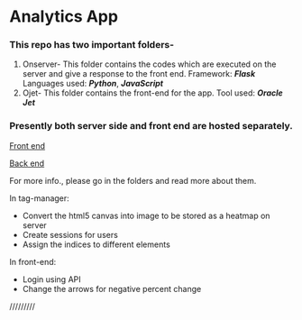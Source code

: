 
# Analytics App
### This repo has two important folders-
1. Onserver- This folder contains the codes which are executed on the server and give a response to the front end. Framework: ***Flask*** Languages used: ***Python***, ***JavaScript***
2. Ojet- This folder contains the front-end for the app. Tool used: ***Oracle Jet*** 
### Presently both server side and front end are hosted separately.
[Front end](http://18.221.193.181/)

[Back end](https://analytics.techeela.net/)
 
 For more info., please go in the folders and read more about them.

In tag-manager:
- Convert the html5 canvas into image to be stored as a heatmap on server
- Create sessions for users
- Assign the indices to different elements

In front-end:
- Login using API 
- Change the arrows for negative percent change

/////////
